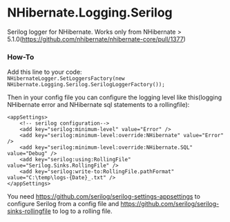 # NHibernate.Logging.Serilog
Serilog logger for NHibernate. Works only from NHibernate > 5.1.0(https://github.com/nhibernate/nhibernate-core/pull/1377)

### How-To
Add this line to your code:   
`NHibernateLogger.SetLoggersFactory(new NHibernate.Logging.Serilog.SerilogLoggerFactory());`

Then in your config file you can configure the logging level like this(logging NHibernate error and NHibernate sql statements to a rollingfile):   
```
<appSettings>
    <!-- serilog configuration-->
    <add key="serilog:minimum-level" value="Error" />
    <add key="serilog:minimum-level:override:NHibernate" value="Error" />
    <add key="serilog:minimum-level:override:NHibernate.SQL" value="Debug" />
    <add key="serilog:using:RollingFile" value="Serilog.Sinks.RollingFile" />
    <add key="serilog:write-to:RollingFile.pathFormat" value="C:\temp\logs-{Date}_.txt" />
</appSettings>
```

You need https://github.com/serilog/serilog-settings-appsettings to configure Serilog from a config file and https://github.com/serilog/serilog-sinks-rollingfile to log to a rolling file.

